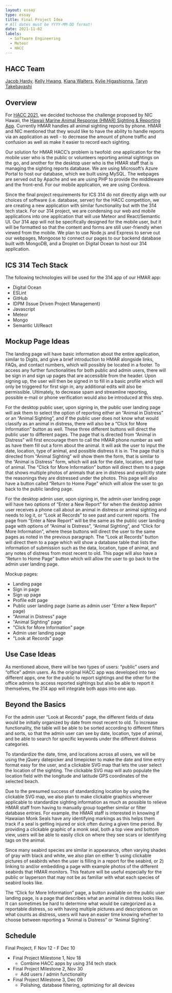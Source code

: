 ```yaml
---
layout: essay
type: essay
title: Final Project Idea
# All dates must be YYYY-MM-DD format!
date: 2021-11-02
labels:
  - Software Engineering
  - Meteor
  - HACC
---
```


## HACC Team
[Jacob Hardy](https://jakehardy95.github.io/), [Kelly Hwang](https://hwangkyh.github.io/), [Kiana Walters](https://kianaleilani.github.io/), [Kylie Higashionna](https://kyliehigashionna.github.io/), [Taryn Takebayashi](https://microtaryn.github.io/)


## Overview

For [HACC 2021](https://hacc.hawaii.gov/), we decided to ​choose the challenge proposed by NIC Hawaii, the [Hawaii Marine Animal Response (HMAR) Sighting & Reporting App](https://hacc.hawaii.gov/wp-content/uploads/2021/10/NIC_Challenge-Submission-Form_2021.pdf). Currently HMAR handles all animal sighting reports by phone. HMAR and NIC mentioned that they would like to have the ability to handle reports via an application as well - to decrease the amount of phone traffic and confusion as well as make it easier to record each sighting.

Our solution for HMAR HACC’s problem is twofold: one application for the mobile user who is the public or volunteers reporting animal sightings on the go, and another for the desktop user who is the HMAR staff that is managing the sighting reports database. We are using Microsoft’s Azure Portal to host our database, which we built using MySQL. The webpages are served out by Apache and we are using PHP to provide the middleware and the front-end. For our mobile application, we are using Cordova.

Since the final project requirements for ICS 314 do not directly align with our choices of software (i.e. database, server) for the HACC competition, we are creating a new application with similar functionality but with the 314 tech stack. For our 314 project, we are condensing our web and mobile applications into one application that will use Meteor and React/Semantic UI. Our 314 app will not be specifically designed for the mobile user, but it will be formatted so that the content and forms are still user-friendly when viewed from the mobile. We plan to use Node.js and Express to serve out our webpages, Mongoose to connect our pages to our backend database built with MongoDB, and a Droplet on Digital Ocean to host our 314 application.


## ICS 314 Tech Stack
The following technologies will be used for the 314 app of our HMAR app:
* Digital Ocean
* ESLint
* GitHub
* IDPM (Issue Driven Project Management)
* Javascript
* Meteor
* Mongo
* Semantic UI/React


## Mockup Page Ideas

The landing page will have basic information about the entire application, similar to Digits, and give a brief introduction to HMAR alongside links, FAQs, and contact numbers, which will possibly be located in a footer. To access any further functionalities for both public and admin users, there will be sign in and sign up pages that are accessible from the header. Upon signing up, the user will then be signed in to fill in a basic profile which will only be triggered for first sign in, any additional edits will also be permissible. Ultimately, to decrease spam and streamline reporting, possible e-mail or phone verification would also be introduced at this step.

For the desktop public user, upon signing in, the public user landing page will ask them to select the option of reporting either an “Animal in Distress” or an “Animal Sighting”, and if the public user does not know what would classify as an animal in distress, there will also be a “Click for More Information” button as well. These three different buttons will direct the public user to different pages. The page that is directed from “Animal in Distress” will first encourage them to call the HMAR phone number as well as have them fill out a form about the animal. It will ask the user to input the date, location, type of animal, and possible distress it is in. The page that is directed from “Animal Sighting” will show them the form, that is similar to the “Animal is Distress” form, which will ask for the date, location, and type of animal. The “Click for More Information” button will direct them to a page that shows multiple photos of animals that are in distress and explicitly state the reasonings they are distressed under the photos. This page will also have a button called “Return to Home Page” which will allow the user to go back to the public landing page.

For the desktop admin user, upon signing in, the admin user landing page will have two options of “Enter a New Report” for when the desktop admin user receives a phone call about an animal in distress or animal sighting and needs to log it, or “Look at Records” to see past and current reports. The page from “Enter a New Report” will be the same as the public user landing page with options of “Animal is Distress”, “Animal Sighting”, and “Click for More Information”, where these buttons will direct the user to the same pages as noted in the previous paragraph. The “Look at Records” button will direct them to a page which will show a database table that lists the information of submission such as the data, location, type of animal, and any notes of distress from most recent to old. This page will also have a “Return to Home Page” button which will allow the user to go back to the admin user landing page.

Mockup pages:
* Landing page
* Sign in page
* Sign up page
* Profile edit page
* Public user landing page (same as admin user "Enter a New Report" page)
* "Animal in Distress" page
* "Animal Sighting" page
* "Click for More Information" page
* Admin user landing page
* "Look at Records" page


## Use Case Ideas

As mentioned above, there will be two types of users: “public” users and “office” admin users. As the original HACC app was developed into two different apps, one for the public to report sightings and the other for the office admins to access reported sightings but also be able to report it themselves, the 314 app will integrate both apps into one app.


## Beyond the Basics

For the admin user “Look at Records” page, the different fields of data would be initially organized by date from most recent to old. To increase functionality, the table will be able to be sorted according to different filters and sorts, so that the admin user can see by date, location, type of animal, and be able to search for specific keywords under the different distress categories.

To standardize the date, time, and locations across all users, we will be using the jQuery datepicker and timepicker to make the date and time entry format easy for the user, and a clickable SVG map that lets the user select the location of the sighting. The clickable SVG map will auto populate the location field with the longitude and latitude GPS coordinates of the selected beach.

Due to the presumed success of standardizing location by using the clickable SVG map, we also plan to make clickable graphics wherever applicable to standardize sighting information as much as possible to relieve HMAR staff from having to manually group together similar or filter database entries. For example, the HMAR staff is interested in knowing if Hawaiian Monk Seals have any identifying markings as this helps them track if a seal is getting injured or sick often during a given time period. By providing a clickable graphic of a monk seal, both a top view and bottom view, users will be able to easily click on where they see scars or identifying tags on the animal.

Since many seabird species are similar in appearance, often varying shades of gray with black and white, we also plan on either 1) using clickable pictures of seabirds when the user is filling in a report for the seabird, or 2) linking to and/or embedding a page with example photos of the different seabirds that HMAR monitors. This feature will be useful especially for the public or layperson that may not be as familiar with what each species of seabird looks like.

The “Click for More Information” page, a button available on the public user landing page, is a page that describes what an animal in distress looks like. It can sometimes be hard to determine what would be categorized as a reportable distress, so with having multiple pictures and descriptions on what counts as distress, users will have an easier time knowing whether to choose between reporting a “Animal is Distress” or “Animal Sighting”.


## Schedule

Final Project, F Nov 12 - F Dec 10
* Final Project Milestone 1, Nov 18
  * Combine HACC apps by using 314 tech stack
* Final Project Milestone 2, Nov 30
  * Add users / admin functionality
* Final Project Milestone 3, Dec 09
  * Polishing, database filtering, optimizing for all devices
